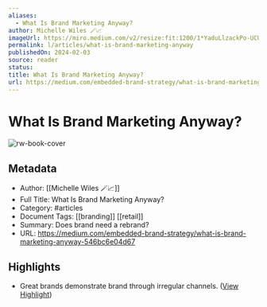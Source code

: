 ```yaml
---
aliases:
  - What Is Brand Marketing Anyway?
author: Michelle Wiles 🪄📈
imageUrl: https://miro.medium.com/v2/resize:fit:1200/1*YaduLlzackPo-UCUALy4Vw.jpeg
permalink: l/articles/what-is-brand-marketing-anyway
publishedOn: 2024-02-03
source: reader
status: 
title: What Is Brand Marketing Anyway?
url: https://medium.com/embedded-brand-strategy/what-is-brand-marketing-anyway-546bc6e04d67
---
```

# What Is Brand Marketing Anyway?

![rw-book-cover](https://miro.medium.com/v2/resize:fit:1200/1*YaduLlzackPo-UCUALy4Vw.jpeg)

## Metadata

- Author: [[Michelle Wiles 🪄📈]]
- Full Title: What Is Brand Marketing Anyway?
- Category: #articles
- Document Tags: [[branding]] [[retail]]
- Summary: Does brand need a rebrand?
- URL: https://medium.com/embedded-brand-strategy/what-is-brand-marketing-anyway-546bc6e04d67

## Highlights

- Great brands demonstrate brand through irregular channels. ([View Highlight](https://read.readwise.io/read/01hr72a1sn97zxqd8e9g6x9qhm))
